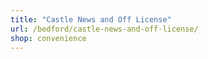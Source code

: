 ```yaml
---
title: "Castle News and Off License"
url: /bedford/castle-news-and-off-license/
shop: convenience
---
```

